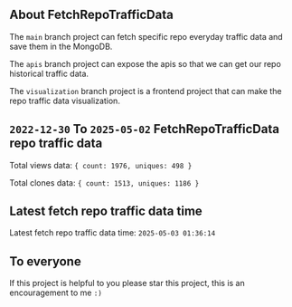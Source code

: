 ## About FetchRepoTrafficData

The `main` branch project can fetch specific repo everyday traffic data and save them in the MongoDB.

The `apis` branch project can expose the apis so that we can get our repo historical traffic data.

The `visualization` branch project is a frontend project that can make the repo traffic data visualization.

## `2022-12-30` To `2025-05-02` FetchRepoTrafficData repo traffic data

Total views data: `{ count: 1976, uniques: 498 }`

Total clones data: `{ count: 1513, uniques: 1186 }`

## Latest fetch repo traffic data time

Latest fetch repo traffic data time: `2025-05-03 01:36:14`

## To everyone

If this project is helpful to you please star this project, this is an encouragement to me `:)`




